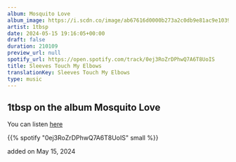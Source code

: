 ```yaml
---
album: Mosquito Love
album_image: https://i.scdn.co/image/ab67616d0000b273a2c0db9e81ac9e103975ba1e
artist: 1tbsp
date: 2024-05-15 19:16:05+00:00
draft: false
duration: 210109
preview_url: null
spotify_url: https://open.spotify.com/track/0ej3RoZrDPhwQ7A6T8UoIS
title: Sleeves Touch My Elbows
translationKey: Sleeves Touch My Elbows
type: music
---
```


## 1tbsp on the album Mosquito Love

You can listen [here](https://open.spotify.com/track/0ej3RoZrDPhwQ7A6T8UoIS)

{{% spotify "0ej3RoZrDPhwQ7A6T8UoIS" small %}}

added on May 15, 2024